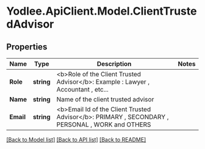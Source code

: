 # Yodlee.ApiClient.Model.ClientTrustedAdvisor

## Properties

Name | Type | Description | Notes
------------ | ------------- | ------------- | -------------
**Role** | **string** | &lt;b&gt;Role of the Client Trusted Advisor&lt;/b&gt;: Example : Lawyer , Accountant , etc... | 
**Name** | **string** | Name of the client trusted advisor | 
**Email** | **string** | &lt;b&gt;Email Id of the Client Trusted Advisor&lt;/b&gt;: PRIMARY , SECONDARY , PERSONAL , WORK and OTHERS | 

[[Back to Model list]](../README.md#documentation-for-models) [[Back to API list]](../README.md#documentation-for-api-endpoints) [[Back to README]](../README.md)

